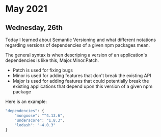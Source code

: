 # May 2021

## Wednesday, 26th

Today I learned about Semantic Versioning and what different notations regarding versions of dependencies of a given npm packages mean.

The general syntax is when descriping a version of an application's dependencies is like this, Major.Minor.Patch.

* Patch is used for fixing bugs
* Minor is used for adding features that don't break the existing API
* Major is used for adding features that could potentially break the existing applications that depend upon this version of a given npm package

Here is an example:
```js
"dependencies": {
    "mongoose": "^4.13.6",
    "underscore": "1.8.3",
    "lodash": "~4.0.3" 
}
```



